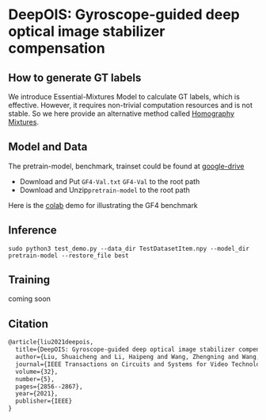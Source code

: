 # DeepOIS: Gyroscope-guided deep optical image stabilizer compensation
## How to generate GT labels

We introduce Essential-Mixtures Model to calculate GT labels, which is effective. However, it requires non-trivial computation resources and is not stable. So we here provide an alternative method called [Homography Mixtures](https://github.com/lhaippp/Homography-Mixtures).

## Model and Data
The pretrain-model, benchmark, trainset could be found at [google-drive](https://drive.google.com/drive/folders/1UeJdy4b2hl3uL2ar1wd2t2w7rKlkC942?usp=sharing)

- Download and Put `GF4-Val.txt` `GF4-Val` to the root path
- Download and Unzip`pretrain-model` to the root path

Here is the [colab](todo) demo for illustrating the GF4 benchmark

## Inference

`sudo python3 test_demo.py --data_dir TestDatasetItem.npy --model_dir pretrain-model --restore_file best`

## Training

coming soon

## Citation

```latex
@article{liu2021deepois,
  title={DeepOIS: Gyroscope-guided deep optical image stabilizer compensation},
  author={Liu, Shuaicheng and Li, Haipeng and Wang, Zhengning and Wang, Jue and Zhu, Shuyuan and Zeng, Bing},
  journal={IEEE Transactions on Circuits and Systems for Video Technology},
  volume={32},
  number={5},
  pages={2856--2867},
  year={2021},
  publisher={IEEE}
}
```
